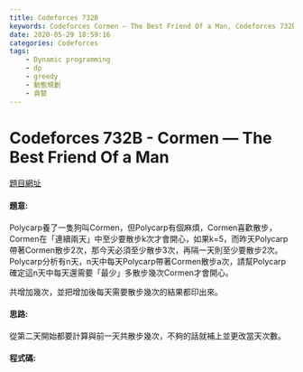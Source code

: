 ```yaml
---
title: Codeforces 732B
keywords: Codeforces Cormen — The Best Friend Of a Man, Codeforces 732B
date: 2020-05-29 18:59:16
categories: Codeforces
tags:
    - Dynamic programming
    - dp
    - greedy
    - 動態規劃
    - 貪婪
---
```

# Codeforces 732B - Cormen — The Best Friend Of a Man
[題目網址](https://codeforces.com/problemset/problem/732/B)


#### 題意:
Polycarp養了一隻狗叫Cormen，但Polycarp有個麻煩，Cormen喜歡散步，Cormen在「連續兩天」中至少要散步k次才會開心，如果k=5，而昨天Polycarp帶著Cormen散步2次，那今天必須至少散步3次，再隔一天則至少要散步2次。
Polycarp分析有n天，n天中每天Polycarp帶著Cormen散步a次，請幫Polycarp確定這n天中每天還需要「最少」多散步幾次Cormen才會開心。
<!-- more -->
共增加幾次，並把增加後每天需要散步幾次的結果都印出來。
#### 思路:
從第二天開始都要計算與前一天共散步幾次，不夠的話就補上並更改當天次數。
#### 程式碼:
<script src="https://gist.github.com/zxzxcc112/441fd43738a5b291154d61494bcaaba5.js"></script>